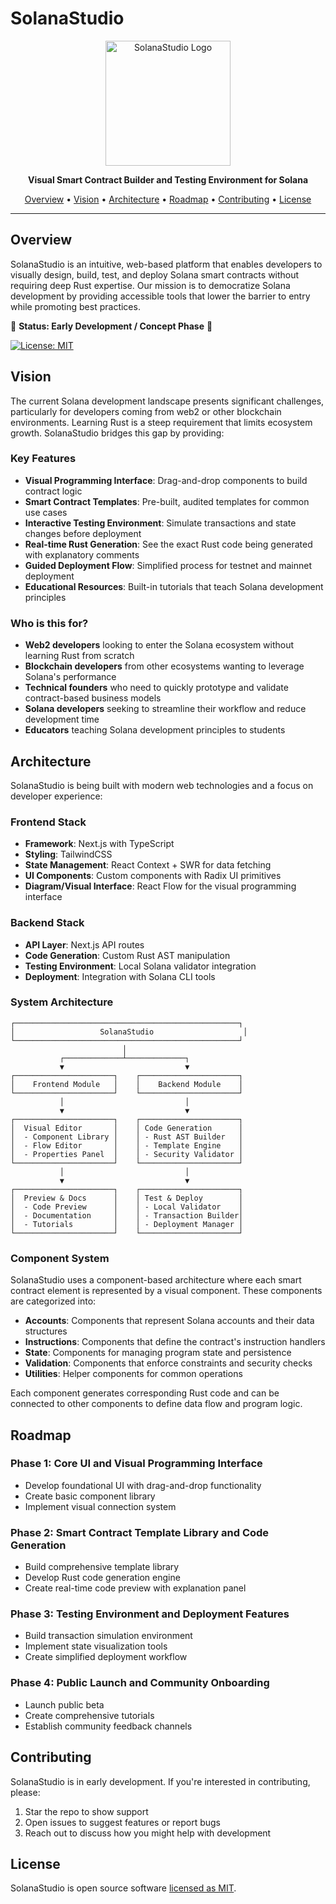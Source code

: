 # SolanaStudio

<p align="center">
  <img src="https://via.placeholder.com/200x200?text=SolanaStudio" alt="SolanaStudio Logo" width="200" height="200">
</p>

<p align="center">
  <strong>Visual Smart Contract Builder and Testing Environment for Solana</strong>
</p>

<p align="center">
  <a href="#overview">Overview</a> •
  <a href="#vision">Vision</a> •
  <a href="#architecture">Architecture</a> •
  <a href="#roadmap">Roadmap</a> •
  <a href="#contributing">Contributing</a> •
  <a href="#license">License</a>
</p>

---

## Overview

SolanaStudio is an intuitive, web-based platform that enables developers to visually design, build, test, and deploy Solana smart contracts without requiring deep Rust expertise. Our mission is to democratize Solana development by providing accessible tools that lower the barrier to entry while promoting best practices.

🚧 **Status: Early Development / Concept Phase** 🚧

[![License: MIT](https://img.shields.io/badge/License-MIT-blue.svg)](https://opensource.org/licenses/MIT)

## Vision

The current Solana development landscape presents significant challenges, particularly for developers coming from web2 or other blockchain environments. Learning Rust is a steep requirement that limits ecosystem growth. SolanaStudio bridges this gap by providing:

### Key Features

- **Visual Programming Interface**: Drag-and-drop components to build contract logic
- **Smart Contract Templates**: Pre-built, audited templates for common use cases
- **Interactive Testing Environment**: Simulate transactions and state changes before deployment
- **Real-time Rust Generation**: See the exact Rust code being generated with explanatory comments
- **Guided Deployment Flow**: Simplified process for testnet and mainnet deployment
- **Educational Resources**: Built-in tutorials that teach Solana development principles

### Who is this for?

- **Web2 developers** looking to enter the Solana ecosystem without learning Rust from scratch
- **Blockchain developers** from other ecosystems wanting to leverage Solana's performance
- **Technical founders** who need to quickly prototype and validate contract-based business models
- **Solana developers** seeking to streamline their workflow and reduce development time
- **Educators** teaching Solana development principles to students

## Architecture

SolanaStudio is being built with modern web technologies and a focus on developer experience:

### Frontend Stack

- **Framework**: Next.js with TypeScript
- **Styling**: TailwindCSS
- **State Management**: React Context + SWR for data fetching
- **UI Components**: Custom components with Radix UI primitives
- **Diagram/Visual Interface**: React Flow for the visual programming interface

### Backend Stack

- **API Layer**: Next.js API routes
- **Code Generation**: Custom Rust AST manipulation
- **Testing Environment**: Local Solana validator integration
- **Deployment**: Integration with Solana CLI tools

### System Architecture

```
┌──────────────────────────────────────────────────┐
│                   SolanaStudio                    │
└──────────────────────────────────────────────────┘
                         │
           ┌─────────────┴─────────────┐
           ▼                           ▼
┌──────────────────────┐    ┌──────────────────────┐
│    Frontend Module   │    │    Backend Module    │
└──────────────────────┘    └──────────────────────┘
           │                           │
           ▼                           ▼
┌──────────────────────┐    ┌──────────────────────┐
│  Visual Editor       │    │ Code Generation      │
│  - Component Library │    │ - Rust AST Builder   │
│  - Flow Editor       │    │ - Template Engine    │
│  - Properties Panel  │    │ - Security Validator │
└──────────────────────┘    └──────────────────────┘
           │                           │
           ▼                           ▼
┌──────────────────────┐    ┌──────────────────────┐
│  Preview & Docs      │    │ Test & Deploy        │
│  - Code Preview      │    │ - Local Validator    │
│  - Documentation     │    │ - Transaction Builder│
│  - Tutorials         │    │ - Deployment Manager │
└──────────────────────┘    └──────────────────────┘
```

### Component System

SolanaStudio uses a component-based architecture where each smart contract element is represented by a visual component. These components are categorized into:

- **Accounts**: Components that represent Solana accounts and their data structures
- **Instructions**: Components that define the contract's instruction handlers
- **State**: Components for managing program state and persistence
- **Validation**: Components that enforce constraints and security checks
- **Utilities**: Helper components for common operations

Each component generates corresponding Rust code and can be connected to other components to define data flow and program logic.

## Roadmap

### Phase 1: Core UI and Visual Programming Interface
- Develop foundational UI with drag-and-drop functionality
- Create basic component library
- Implement visual connection system

### Phase 2: Smart Contract Template Library and Code Generation
- Build comprehensive template library
- Develop Rust code generation engine
- Create real-time code preview with explanation panel

### Phase 3: Testing Environment and Deployment Features
- Build transaction simulation environment
- Implement state visualization tools
- Create simplified deployment workflow

### Phase 4: Public Launch and Community Onboarding
- Launch public beta
- Create comprehensive tutorials
- Establish community feedback channels

## Contributing

SolanaStudio is in early development. If you're interested in contributing, please:

1. Star the repo to show support
2. Open issues to suggest features or report bugs
3. Reach out to discuss how you might help with development

## License

SolanaStudio is open source software [licensed as MIT](LICENSE).
